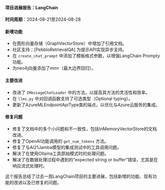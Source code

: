 #### 项目进展报告：LangChain

**时间周期**：2024-08-21至2024-08-28

#### 新增功能
- 在图形向量存储（GraphVectorStore）中增加了引用文档。
- 社区支持：[PebbloRetrievalQA] 为提示API实现异步支持。
- 在 `create_chat_prompt` 中添加了模板格式参数，以增强LangChain Prompty功能。
- 为neo4j向量添加了mmr（最大边界回归）。

#### 主要改进
- 改进了 `IMessageChatLoader` 中的方法，以提高其方法的灵活性和效率。
- 在 `llms.py` 中对回调函数支持了可选类型（Optional typing）。
- 更新了AzureMLEndpointApiType类的端点，以优化与Azure云服务的集成。

#### 修复问题
- 修复了文档中的多个小问题和不一致性，包括InMemoryVectorStore的文档改进。
- 修复了OpenAI功能调用的 `get_num_tokens` 方法。
- 修复了与AI21Jamba模型的集成测试中的工具调用问题。
- 解决了在使用Ollama工具原始模式时的处理问题。
- 解决了在数据处理过程中遇到的“expected string or buffer”错误，尤其是在响应流式处理时。

这个报告总结了过去一周LangChain项目的主要进展，包括新增的功能、现有功能的改进以及已修复的问题。